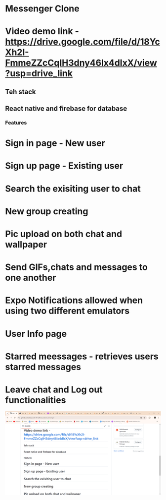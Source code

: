 # Messenger Clone

# Video demo link - https://drive.google.com/file/d/18YcXh2I-FmmeZZcCqIH3dny46lx4dIxX/view?usp=drive_link

## Teh stack
## React native and firebase for database 


### Features
# Sign in page  - New user
# Sign up page  - Existing user
# Search the exisiting user to chat
# New group creating 
# Pic upload on both chat and wallpaper
# Send GIFs,chats and messages to one another
# Expo Notifications allowed when using two different emulators
# User Info page
# Starred meessages - retrieves users starred messages
# Leave chat and Log out functionalities

![alt text](image.png)

